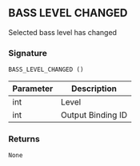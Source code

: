 ## BASS LEVEL CHANGED

Selected bass level has changed


### Signature

`BASS_LEVEL_CHANGED ()`


| Parameter | Description |
| --- | --- |
| int | Level |
| int | Output Binding ID |


### Returns

`None`